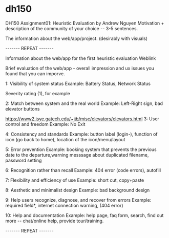 # dh150
DH150 Assignment01: Heuristic Evaluation by Andrew Nguyen
Motivation + description of the community of your choice -- 3-5 sentences.

The information about the web/app/project. (desirably with visuals)

------- REPEAT -------

Information about the web/app for the first heuristic evaluation
Weblink

Brief evaluation of the web/app - overall impression and ux issues you found that you can imporve.

1: Visibility of system status
Example: Battery Status, Network Status

Severity rating (1), for example

2: Match between system and the real world
Example: Left-Right sign, bad elevator buttons

https://www2.isye.gatech.edu/~jjb/misc/elevators/elevators.html
3: User control and freedom
Example: No Exit

4: Consistency and standards
Example: button label (login-), function of icon (go back to home), location of the icon/menu/layout

5: Error prevention
Example: booking system that prevents the previous date to the departure,warning messsage about duplicated filename, password setting

6: Recognition rather than recall
Example: 404 error (code errors), autofill

7: Flexibility and efficiency of use
Example: short cut, copy+paste

8: Aesthetic and minimalist design
Example: bad background design

9: Help users recognize, diagnose, and recover from errors
Example: required field*, internet connection warning, (404 error)

10: Help and documentation
Example: help page, faq form, search, find out more -- chat/online help, provide tour/training.

------- REPEAT -------
